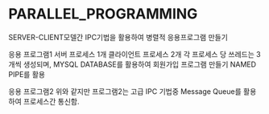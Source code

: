 # PARALLEL_PROGRAMMING
SERVER-CLIENT모델간 IPC기법을 활용하여 병렬적 응용프로그램 만들기

응용 프로그램1
서버 프로세스 1개 클라이언트 프로세스 2개
각 프로세스 당 쓰레드는 3개씩 생성되며, MYSQL DATABASE를 활용하여 회원가입 프로그램 만들기
NAMED PIPE를 활용


응용 프로그램2
위와 같지만 프로그램2는 고급 IPC 기법중 Message Queue를 활용하여 프로세스간 통신함.


